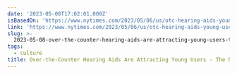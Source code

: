 ```yaml
---
date: '2023-05-08T17:02:01.000Z'
isBasedOn: 'https://www.nytimes.com/2023/05/06/us/otc-hearing-aids-young-users.html'
link: 'https://www.nytimes.com/2023/05/06/us/otc-hearing-aids-young-users.html'
slug: >-
  2023-05-08-over-the-counter-hearing-aids-are-attracting-young-users-the-new-york-tim
tags:
  - culture
title: Over-the-Counter Hearing Aids Are Attracting Young Users - The New York Tim
---
```


